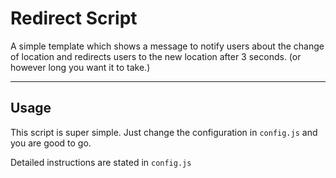 Redirect Script
===============
A simple template which shows a message to notify users about the change of location and redirects users to the new location after 3 seconds. (or however long you want it to take.)

----------

Usage
-----
This script is super simple. Just change the configuration in `config.js` and you are good to go.

Detailed instructions are stated in `config.js`
